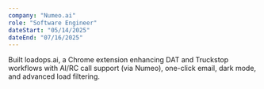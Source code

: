 ```yaml
---
company: "Numeo.ai"
role: "Software Engineer"
dateStart: "05/14/2025"
dateEnd: "07/16/2025"
---
```


Built loadops.ai, a Chrome extension enhancing DAT and Truckstop workflows with AI/RC call support (via Numeo), one-click email, dark mode, and advanced load filtering.
